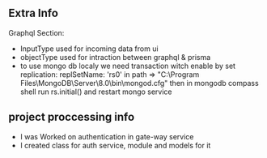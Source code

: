 ## Extra Info

Graphql Section:

- InputType used for incoming data from ui
- objectType used for intraction between graphql & prisma
- to use mongo db localy we need transaction witch enable by set replication: replSetName: 'rs0' in path => "C:\Program Files\MongoDB\Server\8.0\bin\mongod.cfg" then in mongodb compass shell run rs.initial() and restart mongo service

## project proccessing info

- I was Worked on authentication in gate-way service
- I created class for auth service, module and models for it
